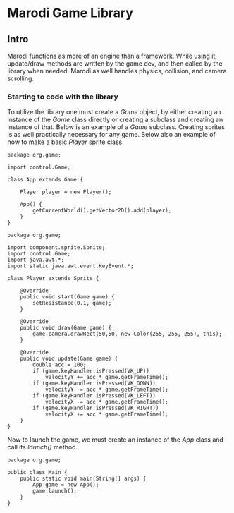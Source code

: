# Marodi Game Library
## Intro
Marodi functions as more of an engine than a framework. 
While using it, update/draw methods are written by the game dev, 
and then called by the library when needed. 
Marodi as well handles physics, collision, and camera scrolling.
### Starting to code with the library
To utilize the library one must create a _Game_ object, 
by either creating an instance of the 
_Game_ class directly or creating a subclass and creating an instance of that. 
Below is an example of a _Game_ subclass.
Creating sprites is as well practically necessary for any game. 
Below also an example of how to make a basic _Player_ sprite class.
```
package org.game;

import control.Game;

class App extends Game {

    Player player = new Player();

    App() {
        getCurrentWorld().getVector2D().add(player);
    }
}
```
```
package org.game;

import component.sprite.Sprite;
import control.Game;
import java.awt.*;
import static java.awt.event.KeyEvent.*;

class Player extends Sprite {

    @Override
    public void start(Game game) {
        setResistance(0.1, game);
    }

    @Override
    public void draw(Game game) {
        game.camera.drawRect(50,50, new Color(255, 255, 255), this);
    }

    @Override
    public void update(Game game) {
        double acc = 100;
        if (game.keyHandler.isPressed(VK_UP))
            velocityY += acc * game.getFrameTime();
        if (game.keyHandler.isPressed(VK_DOWN))
            velocityY -= acc * game.getFrameTime();
        if (game.keyHandler.isPressed(VK_LEFT))
            velocityX -= acc * game.getFrameTime();
        if (game.keyHandler.isPressed(VK_RIGHT))
            velocityX += acc * game.getFrameTime();
    }
}
```
Now to launch the game, we must create an instance of the _App_ class 
and call its _launch()_ method.
```
package org.game;

public class Main {
    public static void main(String[] args) {
        App game = new App();
        game.launch();
    }
}

```